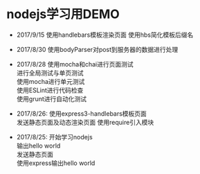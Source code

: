 # nodejs学习用DEMO

* 2017/9/15
使用handlebars模板渲染页面
使用hbs简化模板后缀名

* 2017/8/30
使用bodyParser对post到服务器的数据进行处理

* 2017/8/28
使用mocha和chai进行页面测试  
进行全局测试与单页测试  
使用mocha进行单元测试  
使用ESLint进行代码检查  
使用grunt进行自动化测试  

* 2017/8/26:
使用express3-handlebars模板页面  
发送静态页面及动态渲染页面
使用require引入模块

* 2017/8/25:
开始学习nodejs  
输出hello world  
发送静态页面  
使用express输出hello world  